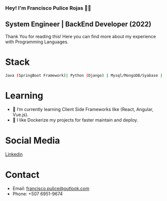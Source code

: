 ### Hey! I'm Francisco Pulice Rojas 👋😄
## System Engineer | BackEnd Developer (2022)

Thank You for reading this! Here you can find more about my experience with Programming Languages.

# Stack
```bash
Java (SpringBoot Framework)| Python (Django) | Mysql/MongoDB/Syabase | | Linux, Cloud Computing | HTML5, CSS, JavaScript
```

# Learning
- 🌱 I’m currently learning Client Side Frameworks like (React, Angular, Vue.js).
- 🤔 I like Dockerize my projects for faster maintain and deploy.

# Social Media
[Linkedin](https://www.linkedin.com/in/francisco-pulice-rojas-502751147/)

# Contact 
- Email: francisco.pulice@outlook.com
- Phone: +507 6951-9674
